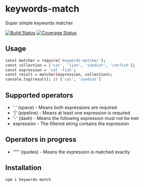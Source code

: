 # keywords-match
Super simple keywords matcher

[![Build Status](https://travis-ci.org/DaPulse/keywords-match.svg?branch=master)](https://travis-ci.org/DaPulse/keywords-match)
[![Coverage Status](https://coveralls.io/repos/github/DaPulse/keywords-match/badge.svg?branch=master)](https://coveralls.io/github/DaPulse/keywords-match?branch=master)

## Usage
```sh
const matcher = require('keywords-matcher');
const collection = ['cat', 'lion', 'sandcat', 'catfish'];
const expression = 'cat -fish';
const result = matcher(expression, collection);
console.log(result); // ['cat', 'sandcat']
```
## Supported operators
* ' ' (space) - Means both expressions are required
* '|' (pipeline) - Means at least one expression is required
* '-' (dash) - Means the following expression must not be met
* expression - The filtered string contains the expression

## Operators in progress
* '""' (quotes) - Means the expression is matched exactly

## Installation

```sh
npm i keywords-match
```

